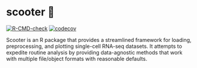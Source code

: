 # scooter 🛴

<!-- badges: start -->
[![R-CMD-check](https://github.com/igordot/scooter/workflows/R-CMD-check/badge.svg)](https://github.com/igordot/scooter/actions)
[![codecov](https://codecov.io/gh/igordot/scooter/branch/master/graph/badge.svg)](https://codecov.io/gh/igordot/scooter)
<!-- badges: end -->

Scooter is an R package that provides a streamlined framework for loading, preprocessing, and plotting single-cell RNA-seq datasets.
It attempts to expedite routine analysis by providing data-agnostic methods that work with multiple file/object formats with reasonable defaults.
